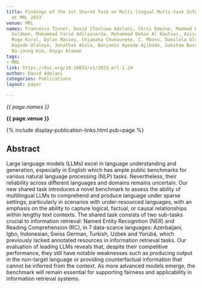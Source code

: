 ```yaml
---
title: Findings of the 1st Shared Task on Multi-lingual Multi-task Information Retrieval
  at MRL 2023
venue: MRL
names: Francesco Tinner, David Ifeoluwa Adelani, Chris Emezue, Mammad Hajili, Omer
  Goldman, Muhammad Farid Adilazuarda, Muhammad Dehan Al Kautsar, Aziza Mirsaidova,
  Muge Kural, Dylan Massey, Chiamaka Chukwuneke, C. Mbonu, Damilola Oluwaseun Oloyede,
  Kayode Olaleye, Jonathan Atala, Benjamin Ayoade Ajibade, Saksham Bassi, Rahul Aralikatte,
  Na-joung Kim, Duygu Ataman
tags:
- MRL
link: https://doi.org/10.18653/v1/2023.mrl-1.24
author: David Adelani
categories: Publications
layout: paper

---
```


*{{ page.names }}*

**{{ page.venue }}**

{% include display-publication-links.html pub=page %}

## Abstract

Large language models (LLMs) excel in language understanding and generation, especially in English which has ample public benchmarks for various natural language processing (NLP) tasks. Nevertheless, their reliability across different languages and domains remains uncertain. Our new shared task introduces a novel benchmark to assess the ability of multilingual LLMs to comprehend and produce language under sparse settings, particularly in scenarios with under-resourced languages, with an emphasis on the ability to capture logical, factual, or causal relationships within lengthy text contexts. The shared task consists of two sub-tasks crucial to information retrieval: Named Entity Recognition (NER) and Reading Comprehension (RC), in 7 data-scarce languages: Azerbaijani, Igbo, Indonesian, Swiss German, Turkish, Uzbek and Yorùbá, which previously lacked annotated resources in information retrieval tasks. Our evaluation of leading LLMs reveals that, despite their competitive performance, they still have notable weaknesses such as producing output in the non-target language or providing counterfactual information that cannot be inferred from the context. As more advanced models emerge, the benchmark will remain essential for supporting fairness and applicability in information retrieval systems.